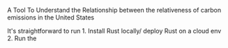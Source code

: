 A Tool To Understand the Relationship between the relativeness of carbon emissions in the United States


It's straightforward to run 
    1. Install Rust locally/ deploy Rust on a cloud env
    2. Run the 
